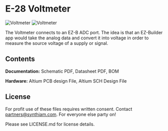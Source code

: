 # E-28 Voltmeter

![Voltmeter](https://live.staticflickr.com/65535/40778036913_7c16bc9b4b_k.jpg)
![Voltmeter](https://live.staticflickr.com/65535/32801180867_2c5fd2110c_k.jpg)

The Voltmeter connects to an EZ-B ADC port. The idea is that an EZ-Builder app would take the analog data and convert it into voltage in order to measure the source voltage of a supply or signal. 

## Contents

**Documentation:** Schematic PDF, Datasheet PDF, BOM

**Hardware:** Altium PCB design File, Altium SCH Design File

## License

For profit use of these files requires written consent. Contact partners@synthiam.com. For everyone else party on!

Please see LICENSE.md for license details.
